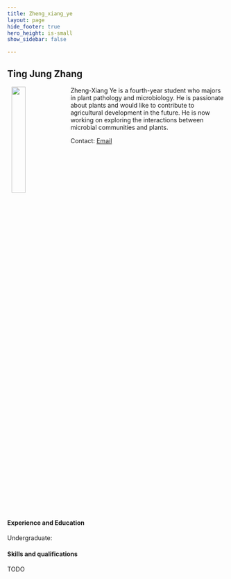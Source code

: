```yaml
---
title: Zheng_xiang_ye
layout: page
hide_footer: true
hero_height: is-small
show_sidebar: false

---
```

<!-- menubar: menu_people -->
<!-- menubar_toc: true -->

## Ting Jung Zhang
<img src="../../img/Zheng-Xiang_Ye.jpg" align="left" hspace="10" width="25%">

Zheng-Xiang Ye is a fourth-year student who majors in plant pathology and microbiology. He is passionate about plants and would like to contribute to agricultural development in the future. He is now working on exploring the interactions between microbial communities and plants.

Contact:
<i class="fas fa-at"></i> [Email](mailto:b07613010@ntu.edu.tw)

<br clear="all">

#### Experience and Education
Undergraduate:


#### Skills and qualifications
TODO
